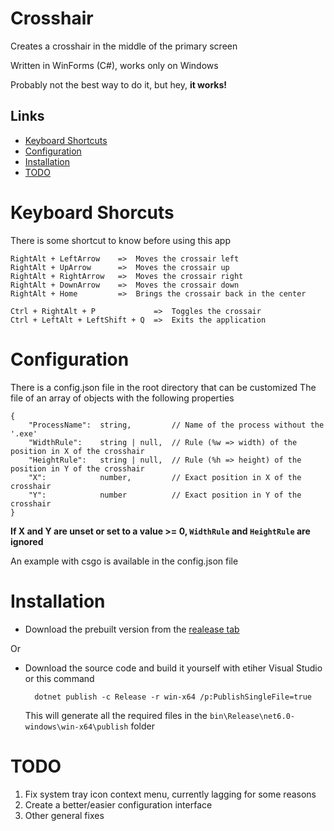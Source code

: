 # Crosshair

Creates a crosshair in the middle of the primary screen

Written in WinForms (C#), works only on Windows

Probably not the best way to do it, but hey, **it works!**

## Links

* [Keyboard Shortcuts](#keyboardshortcuts)
* [Configuration](#configuration)
* [Installation](#installation)
* [TODO](#todo)

# Keyboard Shorcuts	
There is some shortcut to know before using this app

	RightAlt + LeftArrow 	=> 	Moves the crossair left
	RightAlt + UpArrow 		=> 	Moves the crossair up
	RightAlt + RightArrow 	=> 	Moves the crossair right
	RightAlt + DownArrow 	=> 	Moves the crossair down
	RightAlt + Home			=> 	Brings the crossair back in the center

	Ctrl + RightAlt + P     		=> 	Toggles the crossair
	Ctrl + LeftAlt + LeftShift + Q 	=>	Exits the application

# Configuration
There is a config.json file in the root directory that can be customized
The file of an array of objects with the following properties

	{
		"ProcessName": 	string,			// Name of the process without the '.exe'
		"WidthRule": 	string | null,	// Rule (%w => width) of the position in X of the crosshair
		"HeightRule": 	string | null,	// Rule (%h => height) of the position in Y of the crosshair
		"X":			number, 		// Exact position in X of the crosshair
		"Y":			number			// Exact position in Y of the crosshair
	}

**If X and Y are unset or set to a value >= 0, `WidthRule` and `HeightRule` are ignored** 

An example with csgo is available in the config.json file

# Installation

* Download the prebuilt version from the [realease tab](#)

Or

* Download the source code and build it yourself with etiher Visual Studio or this command

		dotnet publish -c Release -r win-x64 /p:PublishSingleFile=true 
	This will generate all the required files in the `bin\Release\net6.0-windows\win-x64\publish` folder

# TODO

1. Fix system tray icon context menu, currently lagging for some reasons
2. Create a better/easier configuration interface
4. Other general fixes